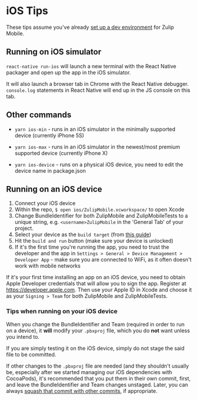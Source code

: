 # iOS Tips

These tips assume you've already [set up a dev
environment](build-run.md#main-steps) for Zulip Mobile.

## Running on iOS simulator
`react-native run-ios` will launch a new terminal with the React Native
packager and open up the app in the iOS simulator.

It will also launch a browser tab in Chrome with the React Native debugger.
`console.log` statements in React Native will end up in the JS console on
this tab.

## Other commands

* `yarn ios-min` - runs in an iOS simulator in the minimally supported device
(currently iPhone 5S)

* `yarn ios-max` - runs in an iOS simulator in the newest/most premium
supported device (currently iPhone X)

* `yarn ios-device` - runs on a physical iOS device, you need to edit the
device name in package.json

## Running on an iOS device
1. Connect your iOS device
2. Within the repo, `$ open ios/ZulipMobile.xcworkspace/` to open Xcode
3. Change BundleIdentifier for both ZulipMobile and ZulipMobileTests to a
unique string, e.g. `<username>ZulipMobile` in the 'General Tab' of your project.
4. Select your device as the `build target` (from [this guide](https://facebook.github.io/react-native/docs/running-on-device.html))
5. Hit the `build and run` button (make sure your device is unlocked)
6. If it's the first time you're running the app, you need to trust the
developer and the app in `Settings > General > Device Management > Developer
App` - make sure you are connected to WiFi, as it often doesn't work with
mobile networks

If it's your first time installing an app on an iOS device, you need to
obtain Apple Developer credentials that will allow you to sign the app.
Register at https://developer.apple.com. Then use your Apple ID in Xcode
and choose it as your `Signing > Team` for both ZulipMobile and ZulipMobileTests.

### Tips when running on your iOS device
When you change the BundleIdentifier and Team (required in order to run on a device),
it **will** modify your `.pbxproj` file, which you do **not** want unless you intend
to.

If you are simply testing it on the iOS device, simply do not stage
the said file to be committed.

If other changes to the `.pbxproj` file are needed (and they shouldn't
usually be, especially after we started managing our iOS dependencies
with CocoaPods), it's recommended that you put them in their own
commit, first, and leave the BundleIdentifier and Team changes
unstaged. Later, you can always [squash that commit with other
commits][fixing-commits], if appropriate.

[fixing-commits]: https://zulip.readthedocs.io/en/latest/git/fixing-commits.html
